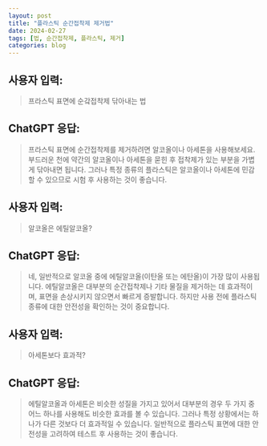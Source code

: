 ```yaml
---
layout: post
title: "플라스틱 순간접착제 제거법"
date: 2024-02-27
tags: [법, 순간접착제, 플라스틱, 제거]
categories: blog
---
```


## 사용자 입력:
> 프라스틱 표면에 순갘접착제 닦아내는 법

## ChatGPT 응답:
> 프라스틱 표면에 순간접착제를 제거하려면 알코올이나 아세톤을 사용해보세요. 부드러운 천에 약간의 알코올이나 아세톤을 묻힌 후 접착제가 있는 부분을 가볍게 닦아내면 됩니다. 그러나 특정 종류의 플라스틱은 알코올이나 아세톤에 민감할 수 있으므로 시험 후 사용하는 것이 좋습니다.

## 사용자 입력:
> 알코올은 에틸알코올?

## ChatGPT 응답:
> 네, 일반적으로 알코올 중에 에틸알코올(이탄올 또는 에탄올)이 가장 많이 사용됩니다. 에틸알코올은 대부분의 순간접착제나 기타 물질을 제거하는 데 효과적이며, 표면을 손상시키지 않으면서 빠르게 증발합니다. 하지만 사용 전에 플라스틱 종류에 대한 안전성을 확인하는 것이 중요합니다.

## 사용자 입력:
> 아세톤보다 효과적?

## ChatGPT 응답:
> 에틸알코올과 아세톤은 비슷한 성질을 가지고 있어서 대부분의 경우 두 가지 중 어느 하나를 사용해도 비슷한 효과를 볼 수 있습니다. 그러나 특정 상황에서는 하나가 다른 것보다 더 효과적일 수 있습니다. 일반적으로 플라스틱 표면에 대한 안전성을 고려하여 테스트 후 사용하는 것이 좋습니다.

